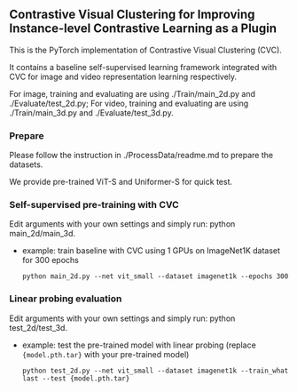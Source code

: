 ## Contrastive Visual Clustering for Improving Instance-level Contrastive Learning as a Plugin

This is the PyTorch implementation of Contrastive Visual Clustering (CVC).

It contains a baseline self-supervised learning framework integrated with CVC for image and video representation learning respectively.

For image, training and evaluating are using ./Train/main_2d.py and ./Evaluate/test_2d.py; 
For video, training and evaluating are using ./Train/main_3d.py and ./Evaluate/test_3d.py.

### Prepare

Please follow the instruction in ./ProcessData/readme.md to prepare the datasets.

We provide pre-trained ViT-S and Uniformer-S for quick test.

### Self-supervised pre-training with CVC

Edit arguments with your own settings and simply run: python main_2d/main_3d.

* example: train baseline with CVC using 1 GPUs on ImageNet1K dataset for 300 epochs
  ```
  python main_2d.py --net vit_small --dataset imagenet1k --epochs 300
  ```

### Linear probing evaluation

Edit arguments with your own settings and simply run: python test_2d/test_3d.

* example: test the pre-trained model with linear probing (replace `{model.pth.tar}` with your pre-trained model)
  ```
  python test_2d.py --net vit_small --dataset imagenet1k --train_what last --test {model.pth.tar}
  ```









